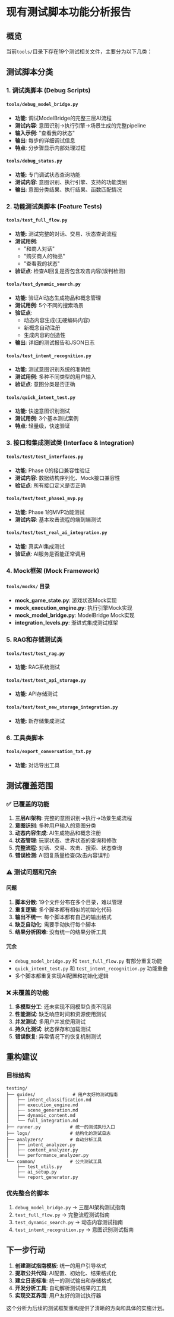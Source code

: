 # 现有测试脚本功能分析报告

## 概览

当前`tools/`目录下存在19个测试相关文件，主要分为以下几类：

## 测试脚本分类

### 1. 调试类脚本 (Debug Scripts)

#### `tools/debug_model_bridge.py`
- **功能**: 调试ModelBridge的完整三层AI流程
- **测试内容**: 意图识别→执行引擎→场景生成的完整pipeline
- **输入示例**: "查看我的状态"
- **输出**: 每步的详细调试信息
- **特点**: 分步骤显示内部处理过程

#### `tools/debug_status.py`  
- **功能**: 专门调试状态查询功能
- **测试内容**: 意图识别、执行引擎、支持的功能类别
- **输出**: 意图分类结果、执行结果、函数匹配情况

### 2. 功能测试类脚本 (Feature Tests)

#### `tools/test_full_flow.py`
- **功能**: 测试完整的对话、交易、状态查询流程
- **测试用例**: 
  - "和商人对话"
  - "购买商人的物品"  
  - "查看我的状态"
- **验证点**: 检查AI回复是否包含攻击内容(误判检测)

#### `tools/test_dynamic_search.py`
- **功能**: 验证AI动态生成物品和概念管理
- **测试用例**: 5个不同的搜索场景
- **验证点**: 
  - 动态内容生成(无硬编码内容)
  - 新概念自动注册
  - 生成内容的创造性
- **输出**: 详细的测试报告和JSON日志

#### `tools/test_intent_recognition.py`
- **功能**: 测试意图识别系统的准确性
- **测试用例**: 多种不同类型的用户输入
- **验证点**: 意图分类是否正确

#### `tools/quick_intent_test.py`
- **功能**: 快速意图识别测试
- **测试用例**: 3个基本测试案例
- **特点**: 轻量级，快速验证

### 3. 接口和集成测试类 (Interface & Integration)

#### `tools/test/test_interfaces.py`
- **功能**: Phase 0的接口兼容性验证
- **测试内容**: 数据结构序列化、Mock接口兼容性
- **验证点**: 所有接口定义是否正确

#### `tools/test/test_phase1_mvp.py`
- **功能**: Phase 1的MVP功能测试
- **测试内容**: 基本攻击流程的端到端测试

#### `tools/test/test_real_ai_integration.py`
- **功能**: 真实AI集成测试
- **验证点**: AI服务是否能正常调用

### 4. Mock框架 (Mock Framework)

#### `tools/mocks/` 目录
- **mock_game_state.py**: 游戏状态Mock实现
- **mock_execution_engine.py**: 执行引擎Mock实现  
- **mock_model_bridge.py**: ModelBridge Mock实现
- **integration_levels.py**: 渐进式集成测试框架

### 5. RAG和存储测试类

#### `tools/test/test_rag.py`
- **功能**: RAG系统测试

#### `tools/test/test_api_storage.py`
- **功能**: API存储测试

#### `tools/test/test_new_storage_integration.py`
- **功能**: 新存储集成测试

### 6. 工具类脚本

#### `tools/export_conversation_txt.py`
- **功能**: 对话导出工具

## 测试覆盖范围

### ✅ 已覆盖的功能
1. **三层AI架构**: 完整的意图识别→执行→场景生成流程
2. **意图识别**: 多种用户输入的意图分类
3. **动态内容生成**: AI生成物品和概念注册
4. **状态管理**: 玩家状态、世界状态的查询和修改
5. **完整流程**: 对话、交易、攻击、搜索、状态查询
6. **错误检测**: AI回复质量检查(攻击内容误判)

### ⚠️ 测试问题和冗余

#### 问题
1. **脚本分散**: 19个文件分布在多个目录，难以管理
2. **重复逻辑**: 多个脚本都有相似的初始化代码
3. **输出不统一**: 每个脚本都有自己的输出格式
4. **缺乏自动化**: 需要手动执行每个脚本
5. **结果分析困难**: 没有统一的结果分析工具

#### 冗余
- `debug_model_bridge.py` 和 `test_full_flow.py` 有部分重复功能
- `quick_intent_test.py` 和 `test_intent_recognition.py` 功能重叠
- 多个脚本都重复实现AI配置和初始化逻辑

### ❌ 未覆盖的功能
1. **多模型分工**: 还未实现不同模型负责不同层
2. **性能测试**: 缺乏响应时间和资源使用测试
3. **并发测试**: 多用户并发使用测试
4. **持久化测试**: 状态保存和加载测试
5. **错误恢复**: 异常情况下的恢复机制测试

## 重构建议

### 目标结构
```
testing/
├── guides/              # 用户友好的测试指南
│   ├── intent_classification.md
│   ├── execution_engine.md
│   ├── scene_generation.md
│   ├── dynamic_content.md
│   └── full_integration.md
├── runner.py           # 统一的测试执行入口
├── logs/               # 结构化的测试日志
├── analyzers/          # 自动分析工具
│   ├── intent_analyzer.py
│   ├── content_analyzer.py
│   └── performance_analyzer.py
└── common/             # 公共测试工具
    ├── test_utils.py
    ├── ai_setup.py
    └── report_generator.py
```

### 优先整合的脚本
1. `debug_model_bridge.py` → 三层AI架构测试指南
2. `test_full_flow.py` → 完整流程测试指南  
3. `test_dynamic_search.py` → 动态内容测试指南
4. `test_intent_recognition.py` → 意图识别测试指南

## 下一步行动

1. **创建测试指南模板**: 统一的用户引导格式
2. **提取公共代码**: AI配置、初始化、结果格式化
3. **建立日志标准**: 统一的测试输出和存储格式
4. **开发分析工具**: 自动解析测试结果的工具
5. **实现交互界面**: 用户友好的测试执行器

这个分析为后续的测试框架重构提供了清晰的方向和具体的实施计划。